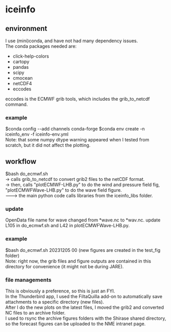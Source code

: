 # iceinfo
## environment
I use (mini)conda, and have not had many dependency issues.  
The conda packages needed are:
- click-help-colors
- cartopy
- pandas
- scipy
- cmocean
- netCDF4
- eccodes 

eccodes is the ECMWF grib tools, which includes the grib\_to\_netcdf command.  
### example
$conda config --add channels conda-forge
$conda env create -n iceinfo\_env -f iceinfo-env.yml  
Note: that some numpy dtype warning appeared when I tested from scratch, but it did not affect the plotting.  
## workflow
$bash do\_ecmwf.sh  
-> calls grib\_to\_netcdf to convert grib2 files to the netCDF format.  
-> then, calls "plotECMWF-LHB.py" to do the wind and pressure field fig, "plotECMWFWave-LHB.py" to do the wave field figure.  
---> the main python code calls libraries from the iceinfo\_libs folder. 
### update
OpenData file name for wave changed from \*wave.nc to \*wav.nc. update L105 in do\_ecmwf.sh and L42 in plotECMWFWave-LHB.py.   
### example
$bash do\_ecmwf.sh 20231205 00  (new figures are created in the test\_fig folder)   
Note: right now, the grib files and figure outputs are contained in this directory for convenience (it might not be during JARE). 
### file managements
This is obviously a preference, so this is just an FYI.    
In the Thunderbird app, I used the FiltaQuilla add-on to automatically save attachments to a specific directory (new files).  
After I do the new plots on the latest files, I moved the grib2 and converted NC files to an archive folder.  
I used to rsync the archive figures folders with the Shirase shared directory, so the forecast figures can be uploaded to the NME intranet page.  
